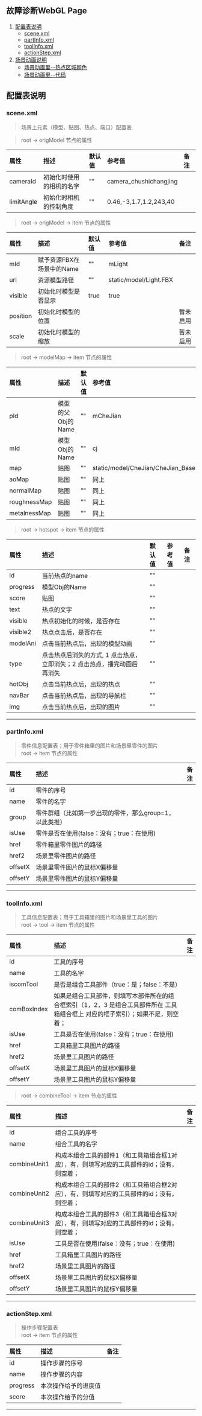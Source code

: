 ## 故障诊断WebGL Page
1. [配置表说明](#user-content-配置表说明) 
	- [scene.xml](#user-content-scenexml)
	- [partInfo.xml](#user-content-partinfoxml)
	- [toolInfo.xml](#user-content-toolinfoxml)
	- [actionStep.xml](#user-content-actionstepxml)
2. [场景动画说明](#user-content-场景动画说明)
	- [场景动画里--热点区域颜色](#user-content-1-场景动画里--热点区域颜色)
	- [场景动画里--代码](#user-content-2-场景动画里--代码)

## 配置表说明
### scene.xml  
> 场景上元素（模型、贴图、热点、端口）配置表 

> root → origModel 节点的属性

| 属性       | 描述                     | 默认值 | 参考值                 | 备注 |
| :--------- | :----------------------- | :----- | :--------------------- | :--- |
| cameraId   | 初始化时使用的相机的名字 | ""     | camera_chushichangjing |      |
| limitAngle | 初始化时相机的控制角度   | ""     | 0.46,-3,1.7,1.2,243,40 |      |


> root → origModel → item 节点的属性

| 属性     | 描述                      | 默认值 | 参考值                 | 备注     |
| :------- | :------------------------ | :----- | :--------------------- | :------- |
| mId      | 赋予资源FBX在场景中的Name | ""     | mLight                 |          |
| url      | 资源模型路径              | ""     | static/model/Light.FBX |          |
| visible  | 初始化时模型是否显示      | true   | true                   |          |
| position | 初始化时模型的位置        |        |                        | 暂未启用 |
| scale    | 初始化时模型的缩放        |        |                        | 暂未启用 |


> root → modelMap → item 节点的属性

| 属性         | 描述              | 默认值 | 参考值                                     | 备注 |
| :----------- | :---------------- | :----- | :----------------------------------------- | :--- |
| pId          | 模型的父Obj的Name | ""     | mCheJian                                   |      |
| mId          | 模型Obj的Name     | ""     | cj                                         |      |
| map          | 贴图              | ""     | static/model/CheJian/CheJian_BaseColor.png |      |
| aoMap        | 贴图              | ""     | 同上                                       |      |
| normalMap    | 贴图              | ""     | 同上                                       |      |
| roughnessMap | 贴图              | ""     | 同上                                       |      |
| metalnessMap | 贴图              | ""     | 同上                                       |      |


> root → hotspot → item 节点的属性

| 属性     | 描述                                                         | 默认值 | 参考值 | 备注 |
| :------- | :----------------------------------------------------------- | :----- | :----- | :--- |
| id       | 当前热点的name                                               | ""     |        |      |
| progress | 模型Obj的Name                                                | ""     |        |      |
| score    | 贴图                                                         | ""     |        |      |
| text     | 热点的文字                                                   | ""     |        |      |
| visible  | 热点初始化的时候，是否存在                                   | ""     |        |      |
| visible2 | 热点点击后，是否存在                                         | ""     |        |      |
| modelAni | 点击当前热点后，出现的模型动画                               | ""     |        |      |
| type     | 点击热点后消失的方式, 1 点击热点，立即消失；2 点击热点，播完动画后再消失 | ""     |        |      |
| hotObj   | 点击当前热点后，出现的热点                                   | ""     |        |      |
| navBar   | 点击当前热点后，出现的导航栏                                 | ""     |        |      |
| img      | 点击当前热点后，出现的图片                                   | ""     |        |      |

***
### partInfo.xml
> 零件信息配置表；用于零件箱里的图片和场景里零件的图片  
> root → item 节点的属性

| 属性    | 描述                                                    | 备注 |
| :------ | :------------------------------------------------------ | ---: |
| id      | 零件的序号                                              |      |
| name    | 零件的名字                                              |      |
| group   | 零件群组（比如第一步出现的零件，那么group=1，以此类推） |      |
| isUse   | 零件是否在使用(false：没有；true：在使用)               |      |
| href    | 零件箱里零件图片的路径                                  |      |
| href2   | 场景里零件图片的路径                                    |      |
| offsetX | 场景里零件图片的鼠标X偏移量                             |      |
| offsetY | 场景里零件图片的鼠标Y偏移量                             |      |

***
### toolInfo.xml
> 工具信息配置表；用于工具箱里的图片和场景里工具的图片  
> root → tool → item 节点的属性

| 属性        | 描述                                                         | 备注 |
| :---------- | :----------------------------------------------------------- | ---: |
| id          | 工具的序号                                                   |      |
| name        | 工具的名字                                                   |      |
| iscomTool   | 是否是组合工具部件（true：是；false：不是）                  |      |
| comBoxIndex | 如果是组合工具部件，则填写本部件所在的组合框索引（1，2，3 是组合工具部件所在 工具箱组合框上 对应的框子索引）；如果不是，则空着； |      |
| isUse       | 工具是否在使用(false：没有；true：在使用)                    |      |
| href        | 工具箱里工具图片的路径                                       |      |
| href2       | 场景里工具图片的路径                                         |      |
| offsetX     | 场景里工具图片的鼠标X偏移量                                  |      |
| offsetY     | 场景里工具图片的鼠标Y偏移量                                  |      |

> root → combineTool → item 节点的属性

| 属性         | 描述                                                         | 备注 |
| :----------- | :----------------------------------------------------------- | ---: |
| id           | 组合工具的序号                                               |      |
| name         | 组合工具的名字                                               |      |
| combineUnit1 | 构成本组合工具的部件1（和工具箱组合框1对应），有，则填写对应的工具部件的id；没有，则空着； |      |
| combineUnit2 | 构成本组合工具的部件2（和工具箱组合框2对应），有，则填写对应的工具部件的id；没有，则空着； |      |
| combineUnit3 | 构成本组合工具的部件3（和工具箱组合框3对应），有，则填写对应的工具部件的id；没有，则空着； |      |
| isUse        | 工具是否在使用(false：没有；true：在使用)                    |      |
| href         | 工具箱里工具图片的路径                                       |      |
| href2        | 场景里工具图片的路径                                         |      |
| offsetX      | 场景里工具图片的鼠标X偏移量                                  |      |
| offsetY      | 场景里工具图片的鼠标Y偏移量                                  |      |

***
### actionStep.xml
> 操作步骤配置表  
> root → item 节点的属性

| 属性     | 描述                 | 备注 |
| :------- | :------------------- | :--- |
| id       | 操作步骤的序号       |      |
| name     | 操作步骤的内容       |      |
| progress | 本次操作给予的进度值 |      |
| score    | 本次操作给予的分值   |      |

***